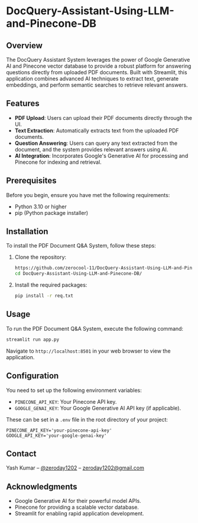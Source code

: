 
# DocQuery-Assistant-Using-LLM-and-Pinecone-DB

## Overview
The DocQuery Assistant System leverages the power of Google Generative AI and Pinecone vector database to provide a robust platform for answering questions directly from uploaded PDF documents. Built with Streamlit, this application combines advanced AI techniques to extract text, generate embeddings, and perform semantic searches to retrieve relevant answers.

## Features
- **PDF Upload**: Users can upload their PDF documents directly through the UI.
- **Text Extraction**: Automatically extracts text from the uploaded PDF documents.
- **Question Answering**: Users can query any text extracted from the document, and the system provides relevant answers using AI.
- **AI Integration**: Incorporates Google's Generative AI for processing and Pinecone for indexing and retrieval.

## Prerequisites
Before you begin, ensure you have met the following requirements:
- Python 3.10 or higher
- pip (Python package installer)

## Installation
To install the PDF Document Q&A System, follow these steps:

1. Clone the repository:
   ```bash
   https://github.com/zerocool-11/DocQuery-Assistant-Using-LLM-and-Pinecone-DB.git
   cd DocQuery-Assistant-Using-LLM-and-Pinecone-DB/
   ```

2. Install the required packages:
   ```bash
   pip install -r req.txt
   ```

## Usage
To run the PDF Document Q&A System, execute the following command:

```bash
streamlit run app.py
```

Navigate to `http://localhost:8501` in your web browser to view the application.

## Configuration
You need to set up the following environment variables:

- `PINECONE_API_KEY`: Your Pinecone API key.
- `GOOGLE_GENAI_KEY`: Your Google Generative AI API key (if applicable).

These can be set in a `.env` file in the root directory of your project:

```plaintext
PINECONE_API_KEY='your-pinecone-api-key'
GOOGLE_API_KEY='your-google-genai-key'
```


## Contact
Yash Kumar – [@zeroday1202](https://x.com/zeroday1202) – zeroday1202@gmail.com


## Acknowledgments
- Google Generative AI for their powerful model APIs.
- Pinecone for providing a scalable vector database.
- Streamlit for enabling rapid application development.
